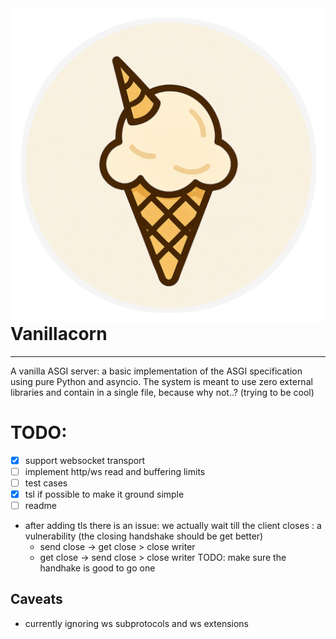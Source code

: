 <img src="./misc/logo.png" align=right>

# Vanillacorn
---

A vanilla ASGI server: a basic implementation of the ASGI specification using pure Python and asyncio.
The system is meant to use zero external libraries and contain in a single file, because why not..? (trying to be cool)

# TODO:
- [x] support websocket transport
- [ ] implement http/ws read and buffering limits
- [ ] test cases
- [x] tsl if possible to make it ground simple
- [ ] readme

- after adding tls there is an issue: we actually wait till the client closes : a vulnerability (the closing handshake should be get better)
  - send close -> get close > close writer
  - get close -> send close > close writer
TODO: make sure the handhake is good to go one

## Caveats
- currently ignoring ws subprotocols and ws extensions
